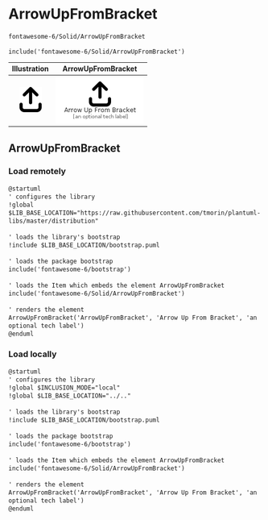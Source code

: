 # ArrowUpFromBracket


```text
fontawesome-6/Solid/ArrowUpFromBracket
```

```text
include('fontawesome-6/Solid/ArrowUpFromBracket')
```



| Illustration | ArrowUpFromBracket |
| :---: | :---: |
| ![illustration for Illustration](../../fontawesome-6/Solid/ArrowUpFromBracket.png) | ![illustration for ArrowUpFromBracket](../../fontawesome-6/Solid/ArrowUpFromBracket.Local.png) |




## ArrowUpFromBracket

### Load remotely
```plantuml
@startuml
' configures the library
!global $LIB_BASE_LOCATION="https://raw.githubusercontent.com/tmorin/plantuml-libs/master/distribution"

' loads the library's bootstrap
!include $LIB_BASE_LOCATION/bootstrap.puml

' loads the package bootstrap
include('fontawesome-6/bootstrap')

' loads the Item which embeds the element ArrowUpFromBracket
include('fontawesome-6/Solid/ArrowUpFromBracket')

' renders the element
ArrowUpFromBracket('ArrowUpFromBracket', 'Arrow Up From Bracket', 'an optional tech label')
@enduml
```

### Load locally
```plantuml
@startuml
' configures the library
!global $INCLUSION_MODE="local"
!global $LIB_BASE_LOCATION="../.."

' loads the library's bootstrap
!include $LIB_BASE_LOCATION/bootstrap.puml

' loads the package bootstrap
include('fontawesome-6/bootstrap')

' loads the Item which embeds the element ArrowUpFromBracket
include('fontawesome-6/Solid/ArrowUpFromBracket')

' renders the element
ArrowUpFromBracket('ArrowUpFromBracket', 'Arrow Up From Bracket', 'an optional tech label')
@enduml
```

